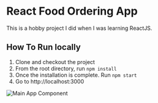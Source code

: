 # React Food Ordering App

This is a hobby project I did when I was learning ReactJS.

## How To Run locally

1.  Clone and checkout the project
2.  From the root directory, run `npm install`
3.  Once the installation is complete. Run `npm start`
4.  Go to http://localhost:3000

![Main App Component]("./screenshots/MainApp.png")
